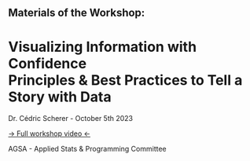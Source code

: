 ## Materials of the Workshop:
# Visualizing Information with Confidence <br> Principles & Best Practices to Tell a Story with Data
 Dr. Cédric Scherer -  October 5th 2023


[-> Full workshop video <-](https://youtu.be/frve2c8buE4?si=gO2euZweJeWnRYo0)
 

AGSA - Applied Stats & Programming Committee
